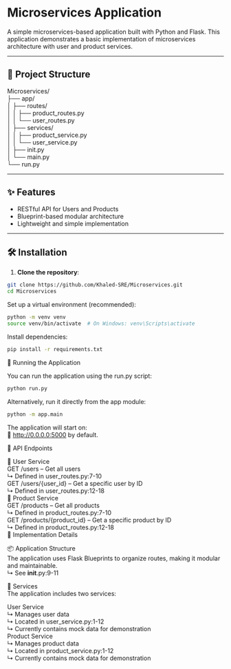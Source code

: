 # Microservices Application

A simple microservices-based application built with Python and Flask. This application demonstrates a basic implementation of microservices architecture with user and product services.

---

## 📁 Project Structure

Microservices/  
├── app/  
│ ├── routes/  
│ │ ├── product_routes.py  
│ │ └── user_routes.py  
│ ├── services/  
│ │ ├── product_service.py  
│ │ └── user_service.py  
│ ├── init.py  
│ └── main.py  
└── run.py  


---

## ✨ Features

- RESTful API for Users and Products  
- Blueprint-based modular architecture  
- Lightweight and simple implementation  

---

## 🛠️ Installation

1. **Clone the repository**:
```bash
git clone https://github.com/Khaled-SRE/Microservices.git
cd Microservices
```
Set up a virtual environment (recommended):
```bash
python -m venv venv
source venv/bin/activate  # On Windows: venv\Scripts\activate
```
Install dependencies:
```bash
pip install -r requirements.txt
```
🚀 Running the Application

You can run the application using the run.py script:

```bash
python run.py
```
Alternatively, run it directly from the app module:
```bash
python -m app.main
```
The application will start on:  
📍 http://0.0.0.0:5000 by default.  

📡 API Endpoints  

🔹 User Service  
GET /users – Get all users  
↳ Defined in user_routes.py:7-10  
GET /users/{user_id} – Get a specific user by ID  
↳ Defined in user_routes.py:12-18  
🔹 Product Service  
GET /products – Get all products  
↳ Defined in product_routes.py:7-10  
GET /products/{product_id} – Get a specific product by ID  
↳ Defined in product_routes.py:12-18  
🧠 Implementation Details  

📦 Application Structure  
The application uses Flask Blueprints to organize routes, making it modular and maintainable.  
↳ See __init__.py:9-11  

🧩 Services  
The application includes two services:  

User Service  
↳ Manages user data  
↳ Located in user_service.py:1-12  
↳ Currently contains mock data for demonstration  
Product Service  
↳ Manages product data  
↳ Located in product_service.py:1-12  
↳ Currently contains mock data for demonstration  
